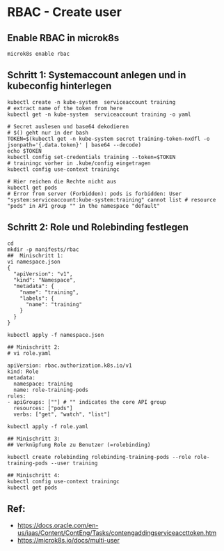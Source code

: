 # RBAC - Create user

## Enable RBAC in microk8s 

```
microk8s enable rbac 

```

## Schritt 1: Systemaccount anlegen und in kubeconfig hinterlegen 

```
kubectl create -n kube-system  serviceaccount training
# extract name of the token from here 
kubectl get -n kube-system  serviceaccount training -o yaml

# Secret auslesen und base64 dekodieren 
# $() geht nur in der bash 
TOKEN=$(kubectl get -n kube-system secret training-token-nxdfl -o jsonpath='{.data.token}' | base64 --decode)
echo $TOKEN
kubectl config set-credentials training --token=$TOKEN
# trainingc vorher in .kube/config eingetragen 
kubectl config use-context trainingc

# Hier reichen die Rechte nicht aus 
kubectl get pods
# Error from server (Forbidden): pods is forbidden: User "system:serviceaccount:kube-system:training" cannot list # resource "pods" in API group "" in the namespace "default"
```

## Schritt 2: Role und Rolebinding festlegen 

```
cd 
mkdir -p manifests/rbac
##  Minischritt 1:
vi namespace.json
{
  "apiVersion": "v1",
  "kind": "Namespace",
  "metadata": {
    "name": "training",
    "labels": {
      "name": "training"
    }
  }
}

kubectl apply -f namespace.json

## Minischritt 2:
# vi role.yaml 

apiVersion: rbac.authorization.k8s.io/v1
kind: Role
metadata:
  namespace: training
  name: role-training-pods
rules:
- apiGroups: [""] # "" indicates the core API group
  resources: ["pods"]
  verbs: ["get", "watch", "list"]

kubectl apply -f role.yaml

## Minischritt 3:
## Verknüpfung Role zu Benutzer (=rolebinding) 

kubectl create rolebinding rolebinding-training-pods --role role-training-pods --user training

```

```
## Minischritt 4:
kubectl config use-context trainingc 
kubectl get pods 
```

## Ref: 

 * https://docs.oracle.com/en-us/iaas/Content/ContEng/Tasks/contengaddingserviceaccttoken.htm
 * https://microk8s.io/docs/multi-user
